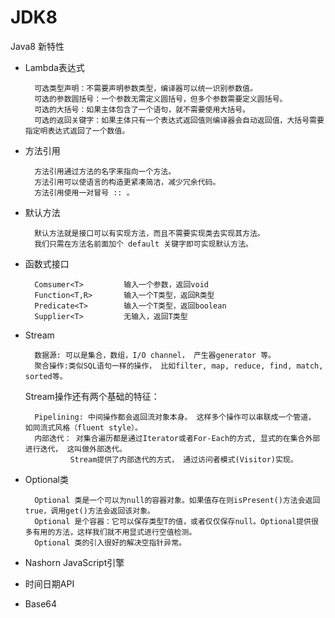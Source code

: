 # JDK8

Java8 新特性  
+ Lambda表达式
		
		可选类型声明：不需要声明参数类型，编译器可以统一识别参数值。
		可选的参数圆括号：一个参数无需定义圆括号，但多个参数需要定义圆括号。
		可选的大括号：如果主体包含了一个语句，就不需要使用大括号。
		可选的返回关键字：如果主体只有一个表达式返回值则编译器会自动返回值，大括号需要指定明表达式返回了一个数值。
+ 方法引用
		
		方法引用通过方法的名字来指向一个方法。
		方法引用可以使语言的构造更紧凑简洁，减少冗余代码。
		方法引用使用一对冒号 :: 。
		
+ 默认方法
		
		默认方法就是接口可以有实现方法，而且不需要实现类去实现其方法。
		我们只需在方法名前面加个 default 关键字即可实现默认方法。

+ 函数式接口  
		
		Comsumer<T>			输入一个参数，返回void
		Function<T,R>		输入一个T类型，返回R类型
		Predicate<T>		输入一个T类型，返回boolean
		Supplier<T>			无输入，返回T类型
+ Stream
		
		数据源: 可以是集合，数组，I/O channel， 产生器generator 等。
		聚合操作:类似SQL语句一样的操作， 比如filter, map, reduce, find, match, sorted等。
		

   Stream操作还有两个基础的特征：

		Pipelining: 中间操作都会返回流对象本身。 这样多个操作可以串联成一个管道， 如同流式风格（fluent style）。
		内部迭代： 对集合遍历都是通过Iterator或者For-Each的方式, 显式的在集合外部进行迭代， 这叫做外部迭代。
				Stream提供了内部迭代的方式， 通过访问者模式(Visitor)实现。
				
+ Optional类
		
		Optional 类是一个可以为null的容器对象。如果值存在则isPresent()方法会返回true，调用get()方法会返回该对象。
		Optional 是个容器：它可以保存类型T的值，或者仅仅保存null。Optional提供很多有用的方法，这样我们就不用显式进行空值检测。
		Optional 类的引入很好的解决空指针异常。
		
+ Nashorn JavaScript引擎
+ 时间日期API
+ Base64
